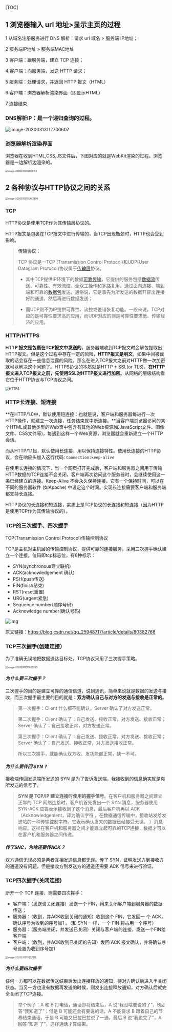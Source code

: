 [TOC]

## 1 浏览器输入 url 地址>显示主页的过程

1 从域名注册服务进行 DNS 解析：请求 url 域名 > 服务端 IP地址；

2 服务端IP地址 > 服务端MAC地址

3 客户端：跟服务端，建立 TCP 连接；

4 客户端：向服务端，发送 HTTP 请求；

5 服务端：处理请求，并返回 HTTP 报文（HTML）

6 客户端：浏览器解析渲染界面（即显示HTML）

7 连接结束



### DNS解析IP：是一个递归查询的过程。

![image-20200313112700607](../images/dns_parser_ip.png)



### 浏览器解析渲染界面

浏览器在收到HTML,CSS,JS文件后，下图对应的就是WebKit渲染的过程。浏览器是一边解析边渲染的。

<img src="../images/html_render.png" alt="image-20200313112606152" style="zoom:50%;" />



## 2 各种协议与HTTP协议之间的关系

<img src="../images/http_work_with_others.png" alt="image-20200313105842499" style="zoom:50%;" />

### TCP

HTTP协议是使用TCP作为其传输层协议的。

HTTP报文是包裹在TCP报文中进行传输的，当TCP出现瓶颈时，HTTP也会受到影响。

> **传输协议：**
>
> TCP 协议是一TCP (Transmission Control Protocol)和UDP(User Datagram Protocol)协议属于[传输层](https://baike.baidu.com/item/传输层)协议。
>
> - 其中TCP提供IP环境下的数据[可靠传输](https://baike.baidu.com/item/可靠传输/5588347)，它提供的服务包括[数据流](https://baike.baidu.com/item/数据流/3002243)传送、可靠性、有效流控、全双工操作和多路复用。通过面向连接、端到端和可靠的[数据包](https://baike.baidu.com/item/数据包/489739)发送。通俗说，它是事先为所发送的数据开辟出连接好的通道，然后再进行数据发送；
>
> - 而UDP则不为IP提供可靠性、流控或差错恢复功能。一般来说，TCP对应的是可靠性要求高的应用，而UDP对应的则是可靠性要求低、传输经济的应用。





### HTTP/HTTPS

**HTTP 报文是包裹在TCP报文中发送的**，服务器端收到TCP报文时会解包提取出HTTP报文。但是这个过程中存在一定的风险，**HTTP报文是明文**，如果中间被截取的话会存在一些信息泄露的风险。那么在进入TCP报文之前对HTTP做一次加密就可以解决这个问题了。HTTPS协议的本质就是HTTP + SSL(or TLS)。**在HTTP报文进入TCP报文之前，先使用SSL对HTTP报文进行加密**。从网络的层级结构看它位于HTTP协议与TCP协议之间。

<img src="../images/http_https.png" alt="HTTPS" style="zoom:70%;" />

### HTTP长连接、短连接

**在HTTP/1.0中，默认使用短连接：也就是说，客户端和服务器每进行一次HTTP操作，就建立一次连接，任务结束就中断连接。**当客户端浏览器访问的某个HTML或其他类型的Web页中包含有其他的Web资源(如JavaScript文件、图像 文件、CSS文件等)，每遇到这样一个Web资源，浏览器就会重新建立一个HTTP会话。

而从HTTP/1.1起，默认使用长连接，用以保持连接特性。使用长连接的HTTP协议，会在响应头加入这行代码: `Connection:keep-alive`

在使用长连接的情况下，当一个网页打开完成后，客户端和服务器之间用于传输HTTP数据的TCP连接不会关闭，客户端再次访问这个服务器时，会继续使用这一条已经建立的连接。Keep-Alive 不会永久保持连接，它有一个保持时间，可以在不同的服务器软件 (如Apache) 中设定这个时间。实现长连接需要客户端和服务端都支持长连接。

HTTP协议的长连接和短连接，实质上是TCP协议的长连接和短连接（因为HTTP是使用TCP作为其传输协议的）。



### TCP的三次握手、四次握手

TCP(Transmission Control Protocol)传输控制协议

TCP是主机对主机层的传输控制协议，提供可靠的连接服务，采用三次握手确认建立一个连接。位码即tcp标志位，有6种标示：

- SYN(synchronous建立联机) 
- ACK(acknowledgement 确认) 
- PSH(push传送) 
- FIN(finish结束) 
- RST(reset重置) 
- URG(urgent紧急)
- Sequence number(顺序号码) 
- Acknowledge number(确认号码)

![img](../images/tcp_header.png)

原文链接：https://blog.csdn.net/qq_25948717/article/details/80382766

### TCP三次握手(创建连接）

为了准确无误地把数据送达目标处，TCP协议采用了三次握手策略。

<img src="../images/TCP_3handsake.png" alt="image-20200313110625230" style="zoom:50%;" />

#### *为什么要三次握手？*

三次握手的目的是建立可靠的通信信道，说到通讯，简单来说就是数据的发送与接收，而三次握手最主要的目的就是：**双方确认自己与对方的发送与接收是正常的**。

>第一次握手：Client 什么都不能确认，Server 确认了对方发送正常。
>
>第二次握手：Client 确认了：自己发送、接收正常，对方发送、接收正常；Server 确认了：自己接收正常，对方发送正常。
>
>第三次握手：Client 确认了：自己发送、接收正常，对方发送、接收正常；Server 确认了：自己发送、接收正常，对方发送接收正常。
>
>所以三次握手，就能确认双方收、发功能都正常，缺一不可。

#### *为什么要传回 SYN？*

接收端传回发送端所发送的 SYN 是为了告诉发送端，我接收到的信息确实就是你所发送的信号了。

>**SYN 是 TCP/IP 建立连接时使用的握手信号**。在客户机和服务器之间建立正常的 TCP 网络连接时，客户机首先发出一个 SYN 消息，服务器使用 SYN-ACK 应答表示接收到了这个消息，最后客户机再以 ACK（Acknowledgement，译为确认字符 ，在数据通信传输中，接收站发给发送站的一种传输控制字符。它表示确认发来的数据已经接受无误。 ）消息响应。这样在客户机和服务器之间才能建立起可靠的TCP连接，数据才可以在客户机和服务器之间传递。

#### *传了SNC，为啥还要传ACK？*

双方通信无误必须是两者互相发送信息都无误。传了 SYN，证明发送方到接收方的通道没有问题，但是接收方到发送方的通道还需要 ACK 信号来进行验证。



### TCP四次握手(关闭连接)

断开一个 TCP 连接，则需要四次挥手：

- 客户端：（发送请关闭连接）发送一个 FIN，用来关闭客户端到服务器的数据传送；
- 服务器：（收到，并ACK收到关闭的通知）收到这个 FIN，它发回一 个 ACK，确认序号为收到的序号加1 。（和 SYN 一样，一个 FIN 将占用一个序号）
- 服务器：（服务端关闭，并发送已关闭）关闭与客户端的连接，发送一个FIN给客户端
- 客户端：（收到，并ACK收到已关闭的告知）发回 ACK 报文确认，并将确认序号设置为收到序号加1

<img src="../images/TCP_4handshake.png" alt="image-20200313111537315" style="zoom:50%;" />



#### *为什么要四次握手*

任何一方都可以在数据传送结束后发出连接释放的通知，待对方确认后进入半关闭状态。当另一方也没有数据再发送的时候，则发出连接释放通知，对方确认后就完全关闭了TCP连接。

> 举个例子：A 和 B 打电话，通话即将结束后，A 说“我没啥要说的了”，B回答“我知道了”；但是 B 可能还会有要说的话，A 不能要求 B 跟着自己的节奏结束通话，于是 B 可能又巴拉巴拉说了一通，最后 B 说“我说完了”，A 回答“知道 了”，这样通话才算结束。